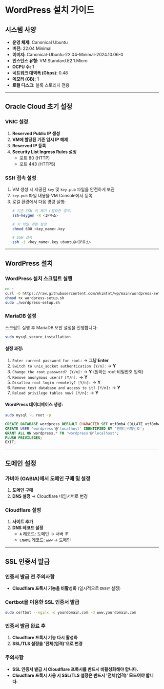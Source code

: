 # WordPress 설치 가이드

## 시스템 사양
- **운영 체제:** Canonical Ubuntu
- **버전:** 22.04 Minimal
- **이미지:** Canonical-Ubuntu-22.04-Minimal-2024.10.06-0
- **인스턴스 유형:** VM.Standard.E2.1.Micro
- **OCPU 수:** 1
- **네트워크 대역폭 (Gbps):** 0.48
- **메모리 (GB):** 1
- **로컬 디스크:** 블록 스토리지 전용

---

## Oracle Cloud 초기 설정

### VNIC 설정
1. **Reserved Public IP 생성**
2. **VM에 할당된 기존 임시 IP 해제**
3. **Reserved IP 등록**
4. **Security List Ingress Rules 설정**
   - 포트 80 (HTTP)
   - 포트 443 (HTTPS)

### SSH 접속 설정
1. VM 생성 시 제공된 `key` 및 `key.pub` 파일을 안전하게 보관
2. `key.pub` 파일 내용을 VM Console에서 등록
3. 로컬 환경에서 다음 명령 실행:
   ```bash
   # 기존 SSH 키 제거 (필요한 경우)
   ssh-keygen -R <IP주소>
   
   # 키 파일 권한 설정
   chmod 600 <key_name>.key
   
   # SSH 접속
   ssh -i <key_name>.key ubuntu@<IP주소>
   ```

---

## WordPress 설치

### WordPress 설치 스크립트 실행
```bash
cd ~
curl -O https://raw.githubusercontent.com/nkimtnt/wp/main/wordpress-setup.sh
chmod +x wordpress-setup.sh
sudo ./wordpress-setup.sh
```

### MariaDB 설정
스크립트 실행 후 MariaDB 보안 설정을 진행합니다:
```bash
sudo mysql_secure_installation
```

#### 설정 과정:
1. `Enter current password for root:` → **그냥 Enter**
2. `Switch to unix_socket authentication [Y/n]:` → **Y**
3. `Change the root password? [Y/n]:` → **Y** (원하는 root 비밀번호 입력)
4. `Remove anonymous users? [Y/n]:` → **Y**
5. `Disallow root login remotely? [Y/n]:` → **Y**
6. `Remove test database and access to it? [Y/n]:` → **Y**
7. `Reload privilege tables now? [Y/n]:` → **Y**

#### WordPress 데이터베이스 생성:
```bash
sudo mysql -u root -p
```
```sql
CREATE DATABASE wordpress DEFAULT CHARACTER SET utf8mb4 COLLATE utf8mb4_unicode_ci;
CREATE USER 'wordpress'@'localhost' IDENTIFIED BY '원하는비밀번호';
GRANT ALL ON wordpress.* TO 'wordpress'@'localhost';
FLUSH PRIVILEGES;
EXIT;
```

---

## 도메인 설정

### 가비아 (GABIA)에서 도메인 구매 및 설정
1. **도메인 구매**
2. **DNS 설정** → Cloudflare 네임서버로 변경

### Cloudflare 설정
1. **사이트 추가**
2. **DNS 레코드 설정**
   - `A` 레코드: 도메인 → 서버 IP
   - `CNAME` 레코드: `www` → 도메인

---

## SSL 인증서 발급

### 인증서 발급 전 주의사항
- **Cloudflare 프록시 기능을 비활성화** (일시적으로 `DNS만` 설정)

### Certbot을 이용한 SSL 인증서 발급
```bash
sudo certbot --nginx -d yourdomain.com -d www.yourdomain.com
```

### 인증서 발급 완료 후
1. **Cloudflare 프록시 기능 다시 활성화**
2. **SSL/TLS 설정을 '전체(엄격)'으로 변경**

### 주의사항
- **SSL 인증서 발급 시 Cloudflare 프록시를 반드시 비활성화해야 합니다.**
- **Cloudflare 프록시 사용 시 SSL/TLS 설정은 반드시 '전체(엄격)' 모드여야 합니다.**


